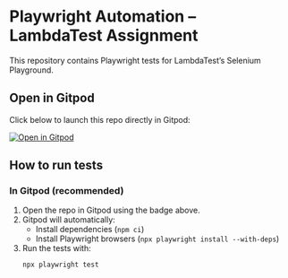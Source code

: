 # Playwright Automation – LambdaTest Assignment

This repository contains Playwright tests for LambdaTest’s Selenium Playground.

##  Open in Gitpod
Click below to launch this repo directly in Gitpod:

[![Open in Gitpod](https://gitpod.io/button/open-in-gitpod.svg)](https://gitpod.io/#https://github.com/KrishnaChetanaPriyanka/LambdaTest-Playwright-101)

##  How to run tests

### In Gitpod (recommended)
1. Open the repo in Gitpod using the badge above.
2. Gitpod will automatically:
   - Install dependencies (`npm ci`)
   - Install Playwright browsers (`npx playwright install --with-deps`)
3. Run the tests with:
   ```bash
   npx playwright test
